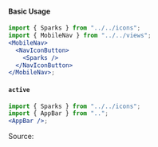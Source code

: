 #### Basic Usage

```jsx
import { Sparks } from "../../icons";
import { MobileNav } from "../../views";
<MobileNav>
  <NavIconButton>
    <Sparks />
  </NavIconButton>
</MobileNav>;
```

#### `active`

```jsx
import { Sparks } from "../../icons";
import { AppBar } from "..";
<AppBar />;
```

Source:

```js { "file": "./NavIconButton.js" }
```
